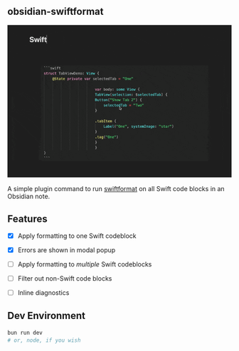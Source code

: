 
## obsidian-swiftformat


<img src=".github/demo.gif" />

A simple plugin command to run [swiftformat](https://github.com/nicklockwood/SwiftFormat) on all Swift code blocks in an Obsidian note.


## Features

- [x] Apply formatting to one Swift codeblock
- [x] Errors are shown in modal popup
- [ ] Apply formatting to _multiple_ Swift codeblocks
- [ ] Filter out non-Swift code blocks
- [ ] Inline diagnostics


## Dev Environment

```sh
bun run dev
# or, node, if you wish
```
